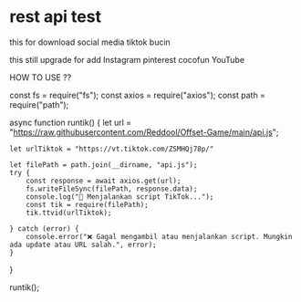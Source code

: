 # rest api test
this for download social media
tiktok
bucin

this still upgrade for add Instagram pinterest cocofun YouTube




HOW TO USE ??



const fs = require("fs");
const axios = require("axios");
const path = require("path");

async function runtik() {
    let url = "https://raw.githubusercontent.com/Reddool/Offset-Game/main/api.js";
    
    let urlTiktok = "https://vt.tiktok.com/ZSMHQj78p/"
    
    let filePath = path.join(__dirname, "api.js");
    try {
        const response = await axios.get(url);
        fs.writeFileSync(filePath, response.data);
        console.log("🚀 Menjalankan script TikTok...");
        const tik = require(filePath);
        tik.ttvid(urlTiktok);

    } catch (error) {
        console.error("❌ Gagal mengambil atau menjalankan script. Mungkin ada update atau URL salah.", error);
    }
}

runtik();

